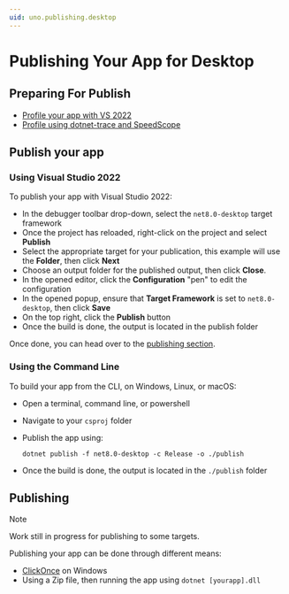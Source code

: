 ```yaml
---
uid: uno.publishing.desktop
---
```


# Publishing Your App for Desktop

## Preparing For Publish

- [Profile your app with VS 2022](https://learn.microsoft.com/en-us/visualstudio/profiling/profiling-feature-tour?view=vs-2022)
- [Profile using dotnet-trace and SpeedScope](https://learn.microsoft.com/en-us/dotnet/core/diagnostics/dotnet-trace)

## Publish your app

### Using Visual Studio 2022

To publish your app with Visual Studio 2022:

- In the debugger toolbar drop-down, select the `net8.0-desktop` target framework
- Once the project has reloaded, right-click on the project and select **Publish**
- Select the appropriate target for your publication, this example will use the **Folder**, then click **Next**
- Choose an output folder for the published output, then click **Close**.
- In the opened editor, click the **Configuration** "pen" to edit the configuration
- In the opened popup, ensure that **Target Framework** is set to `net8.0-desktop`, then click **Save**
- On the top right, click the **Publish** button
- Once the build is done, the output is located in the publish folder

Once done, you can head over to the [publishing section](xref:uno.publishing.webassembly#publishing).

### Using the Command Line

To build your app from the CLI, on Windows, Linux, or macOS:

- Open a terminal, command line, or powershell
- Navigate to your `csproj` folder
- Publish the app using:

  ```shell
  dotnet publish -f net8.0-desktop -c Release -o ./publish
  ```

- Once the build is done, the output is located in the `./publish` folder

## Publishing

> [!NOTE]
> Work still in progress for publishing to some targets.

Publishing your app can be done through different means:

- [ClickOnce](https://learn.microsoft.com/visualstudio/deployment/quickstart-deploy-using-clickonce-folder?view=vs-2022) on Windows
- Using a Zip file, then running the app using `dotnet [yourapp].dll`
